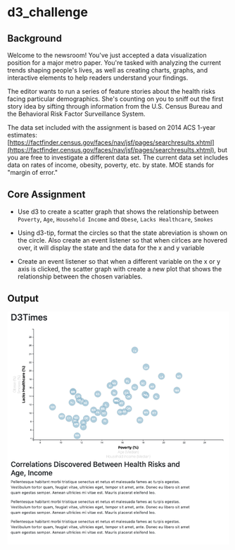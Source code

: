 # d3_challenge

## Background

Welcome to the newsroom! You've just accepted a data visualization position for a major metro paper. You're tasked with analyzing the current trends shaping people's lives, as well as creating charts, graphs, and interactive elements to help readers understand your findings.

The editor wants to run a series of feature stories about the health risks facing particular demographics. She's counting on you to sniff out the first story idea by sifting through information from the U.S. Census Bureau and the Behavioral Risk Factor Surveillance System.

The data set included with the assignment is based on 2014 ACS 1-year estimates: [https://factfinder.census.gov/faces/nav/jsf/pages/searchresults.xhtml](https://factfinder.census.gov/faces/nav/jsf/pages/searchresults.xhtml), but you are free to investigate a different data set. The current data set includes data on rates of income, obesity, poverty, etc. by state. MOE stands for "margin of error."

## Core Assignment

* Use d3 to create a scatter graph that shows the relationship between `Poverty`, `Age`, `Household Income` and `Obese`, `Lacks Healthcare`, `Smokes`

* Using d3-tip, format the circles so that the state abreviation is shown on the circle. Also create an event listener so that when cirlces are hovered over, it will display the state and the data for the x and y variable

* Create an event listener so that when a different variable on the x or y axis is clicked, the scatter graph with create a new plot that shows the relationship between the chosen variables. 

## Output

![](graph.png)